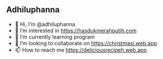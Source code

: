 ## Adhiluphanna

- 👋 Hi, I’m @adhiluphanna
- 👀 I’m interested in https://hasdukmerahputih.com
- 🌱 I’m currently learning program
- 💞️ I’m looking to collaborate on https://christmasi.web.app
- 📫 How to reach me https://deliciousrecipeh.web.app
